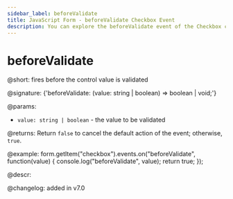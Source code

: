 ```yaml
---
sidebar_label: beforeValidate
title: JavaScript Form - beforeValidate Checkbox Event 
description: You can explore the beforeValidate event of the Checkbox control of Form in the documentation of the DHTMLX JavaScript UI library. Browse developer guides and API reference, try out code examples and live demos, and download a free 30-day evaluation version of DHTMLX Suite 7.
---
```


# beforeValidate

@short: fires before the control value is validated

@signature: {'beforeValidate: (value: string | boolean) => boolean | void;'}

@params:
- `value: string | boolean` - the value to be validated

@returns:
Return `false` to cancel the default action of the event; otherwise, `true`.

@example:
form.getItem("checkbox").events.on("beforeValidate", function(value) {
    console.log("beforeValidate", value);
    return true;
});

@descr:

@changelog: added in v7.0
